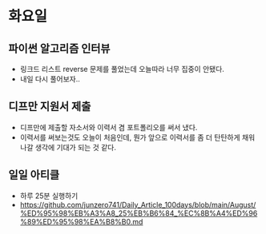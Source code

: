 # 화요일

## 파이썬 알고리즘 인터뷰
* 링크드 리스트 reverse 문제를 풀었는데  오늘따라 너무 집중이 안됐다.
* 내일 다시 풀어보자..

## 디프만 지원서 제출
* 디프만에 제출할 자소서와 이력서 겸 포트폴리오를 써서 냈다.
* 이력서를 써보는것도 오늘이 처음인데, 뭔가 앞으로 이력서를 좀 더 탄탄하게 채워나갈 생각에 기대가 되는 것 같다.

## 일일 아티클
* 하루 25분 실행하기 
* https://github.com/junzero741/Daily_Article_100days/blob/main/August/%ED%95%98%EB%A3%A8_25%EB%B6%84_%EC%8B%A4%ED%96%89%ED%95%98%EA%B8%B0.md
